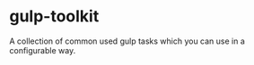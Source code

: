 gulp-toolkit
============

A collection of common used gulp tasks which you can use in a configurable way.